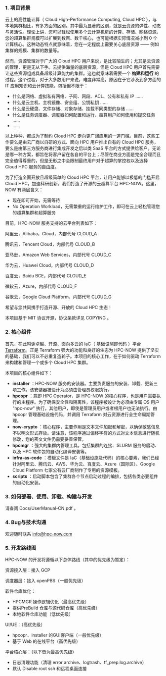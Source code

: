 ### 1. 项目背景

云上的高性能计算（ Cloud High-Performance Computing, Cloud HPC ），与本地集群相比，有多方面的区别。其中最为显著的区别，就是云资源的弹性、动态与灵活性。理论上讲，您可以轻松使用多个云计算机房的计算、存储、网络资源，您的超算集群规模可以扩展到数百、数千核心，也可能根据实际情况减小到 0 个计算核心。这种动态特点就意味着，您在一定程度上需要关心底层资源 —— 例如集群的规模、集群的数量等。

然而，资源管理对于广大的 Cloud HPC 用户来说，是比较陌生的；尤其是云资源的管理，更是无从下手。云提供海量的底层资源，但是 Cloud HPC 用户首先需要让这些资源组成具备超级计算能力的集群。这也就意味着需要一个  **构建和运行** 的过程。这个过程，对于大多数用户来说，难度非常高，原因在于它涉及到多方面的 IT 应用知识和云计算技能，包括但不限于：

- 什么是网络、虚拟私有网络、子网、网段、ACL、公有和私有 IP ……
- 什么是云主机、主机镜像、安全组、公钥私钥 ……
- 什么是云硬盘、文件存储、对象存储、挂载不同类型的存储 ……
- 什么是任务调度器、调度器如何配置和运行、超算用户如何使用和提交任务 ……
- ……

以上种种，都成为了制约 Cloud HPC 走向更广阔应用的一道门槛。目前，这些工作要么是由云厂商以自研的方式、面向 HPC 用户推出自有的 Cloud HPC 服务，要么是由第三方服务商进行集成开发之后以类 SaaS 平台的方式提供给客户。无论是哪一种方案，都旨在将客户留在各自的平台上；尽管在商业方面是完全合理而且完全值得尊重的，但是无形之中会限制最终用户对于超算的掌控权以及选择 Cloud HPC 服务的自由度。

为了打造全面开放且超级简单的 Cloud HPC 平台，让用户能够以极低的门槛开启 Cloud HPC，加速科研创新，我们打造了开源的云超算平台 HPC-NOW。这里，NOW 有两层含义：

- 现在即可开始，无需等待
- No Operation Workload，无需繁重的运行维护工作，即可在云上轻松管理您的超算集群和超算服务

目前，HPC-NOW 服务支持的云平台列表如下：

阿里云，Alibaba，Cloud，内部代号 CLOUD_A

腾讯云，Tencent Cloud，内部代号 CLOUD_B

亚马逊，Amazon Web Services，内部代号 CLOUD_C

华为云，Huawei Cloud，内部代号 CLOUD_D

百度云，Baidu BCE，内部代号 CLOUD_E

微软云，Azure，内部代号 CLOUD_F

谷歌云，Google Cloud Platform，内部代号 CLOUD_G

希望与您共同携手打造开源、开放的 Cloud HPC 生态！

本项目基于 MIT 协议开源，协议条款详见 COPYING 。

### 2. 核心组件

首先，在此鸣谢卓越、开源、面向多云的 IaC（ 基础设施即代码 ）平台 [Terraform](http://www.terraform.io)。正是 Terraform 强大的功能和良好的生态为 HPC-NOW 提供了坚实的基础，我们可以不必重复造轮子。本项目的核心工作，在于如何驱动 Terraform 来构建和管理一个或多个 Cloud HPC 集群。

本项目的核心组件如下：

-  **installer**  ：HPC-NOW 服务的安装器。主要负责服务的安装、卸载、更新三项工作。该安装器被设计为必须由管理员权限执行。
-  **hpcopr**     ：意即 HPC Operator，是 HPC-NOW 的核心程序，也是用户需要执行的主程序。为了确保安全性和隔离性，该程序被设计为必须由专属 OS 用户 "hpc-now" 执行，其他用户，即使是管理员用户或者根用户也无法执行。由 hpcopr 管理基础设施代码，并调用 Terraform 对云资源进行全生命周期管理。
-  **now-crypto** ：核心程序，主要作用是文本文件加密和解密，以确保敏感信息不以明文形式存放。请注意，该程序通过偏移字符的方式对文本信息进行随机修改，您的密文文件仍需要妥善保管。
-  **hpcmgr**    ：强大的集群内管理工具，包括集群的连接、SLURM 服务的启动、以及 HPC 软件包的自动化编译安装等。
-  **infra-as-code** ：模板文件是 IaC（基础设施及代码）的核心要素，我们已经针对阿里云、腾讯云、AWS、华为云、百度云、Azure（国际区）、Google Cloud Platform 七家公有云厂商制作了专用的资源模板。
-  **scripts**    ：启动脚本包含了集群各个节点启动过程的编排，包括各类必要组件的自动化安装。

### 3. 如何部署、使用、卸载、构建与开发

请查阅 Docs/UserManual-CN.pdf 。

### 4. Bug与技术沟通

欢迎随时联系 info@hpc-now.com

### 5. 开发路线图

HPC-NOW 的开发将遵循以下总体路线（其中的优先级为暂定）：

资源接入层：接入 GCP

调度器层：接入 openPBS（一般优先级）

软件仓库优化：

- HPCMGR 操作逻辑优化（最高优先级）
- 提供PreBuild 仓库与源代码仓库（高优先级）
- 本地软件仓库功能（低优先级）

UI/UE：（高优先级）

- hpcopr、installer 的GUI客户端（一般优先级）
- 基于 Web 的在线平台（高优先级）

平台核心层：（以下皆为最高优先级）

- 日志清理功能（清理 error archive、logtrash、tf_prep.log.archive）
- 默认 Disable root ssh 和远程桌面连接